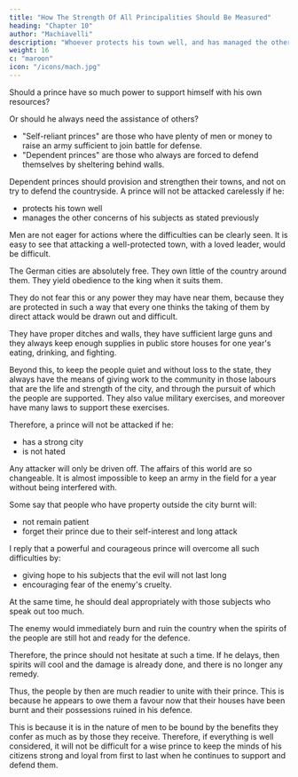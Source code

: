 ```yaml
---
title: "How The Strength Of All Principalities Should Be Measured"
heading: "Chapter 10"
author: "Machiavelli"
description: "Whoever protects his town well, and has managed the other concerns of his subjects in the way stated above, will never be attacked without great caution"
weight: 16
c: "maroon"
icon: "/icons/mach.jpg"
---
```



Should a prince have so much power to support himself with his own resources? 

Or should he always need the assistance of others?

- "Self-reliant princes" are those <!-- who are able to support themselves by their own resources as those --> who have plenty of men or money to raise an army sufficient to join battle for defense. <!-- against any one who comes to attack them.  -->
- "Dependent princes" are those who always <!-- need of others as those who cannot show themselves against the enemy in the field, but --> are forced to defend themselves by sheltering behind walls. 

Dependent princes should <!-- The first case has been discussed, but we will speak of it again should it come up. In the second case one can say nothing except to encourage such princes to --> provision and strengthen their towns, and not on try to defend the countryside. A prince will not be attacked carelessly if he:
- protects his town well
- manages the other concerns of his subjects as stated previously


Men are not eager for actions where the difficulties can be clearly seen. It is easy to see that attacking a well-protected town, with a loved leader, would be difficult.

The German cities are absolutely free. They own little of the country around them. They yield obedience to the king when it suits them. 

They do not fear this or any power they may have near them, because they are protected in such a way that every one thinks the taking of them by direct attack would be drawn out and difficult. 

They have proper ditches and walls, they have sufficient large guns and they always keep enough supplies in public store houses for one year's eating, drinking, and fighting.

Beyond this, to keep the people quiet and without loss to the state, they always have the means of giving work to the community in those labours that are the life and strength of the city, and through the pursuit of which the people are supported. They also value military exercises, and moreover have many laws to support these exercises.

Therefore, a prince will not be attacked if he:
- has a strong city
- is not hated 

Any attacker will only be driven off. The affairs of this world are so changeable. It is almost impossible to keep an army in the field for a year without being interfered with.

Some say that people who have property outside the city burnt will:
- not remain patient
- forget their prince due to their self-interest and long attack

I reply that a powerful and courageous prince will overcome all such difficulties by:
- giving hope to his subjects that the evil will not last long
- encouraging fear of the enemy's cruelty. 

At the same time, he should deal appropriately with those subjects who speak out too much.

The enemy would immediately burn and ruin the country when the spirits of the people are still hot and ready for the defence. 

Therefore, the prince should not hesitate at such a time. If he delays, then spirits will cool and the damage is already done, and there is no longer any remedy. 

Thus, the people by then are much readier to unite with their prince. This is because he appears to owe them a favour now that their houses have been burnt and their possessions ruined in his defence. 

This is because it is in the nature of men to be bound by the benefits they confer as much as by those they receive. Therefore, if everything is well considered, it will not be difficult for a wise prince to keep the minds of his citizens strong and loyal from first to last when he continues to support and defend them.
